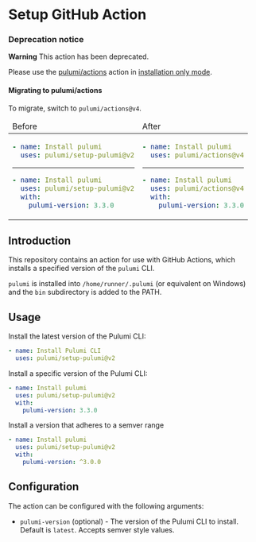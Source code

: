 # Setup GitHub Action

### Deprecation notice

**Warning** This action has been deprecated.

Please use the [pulumi/actions](https://github.com/pulumi/actions) action
in [installation only mode](https://github.com/pulumi/actions#installation-only).
</td></tr></table>

#### Migrating to pulumi/actions

To migrate, switch to `pulumi/actions@v4`.

<table>
<thead><tr><td>Before</td><td>After</td></tr></thead>
<tbody>
<tr><td>

```yaml
- name: Install pulumi
  uses: pulumi/setup-pulumi@v2
```

---

```yaml
- name: Install pulumi
  uses: pulumi/setup-pulumi@v2
  with:
    pulumi-version: 3.3.0
```

</td><td>

```yaml
- name: Install pulumi
  uses: pulumi/actions@v4
```

---

```yaml
- name: Install pulumi
  uses: pulumi/actions@v4
  with:
    pulumi-version: 3.3.0
```

</td></tr>

</tbody>
</table>

## Introduction

This repository contains an action for use with GitHub Actions, which installs a specified version of  the `pulumi` CLI.

`pulumi` is installed into `/home/runner/.pulumi` (or equivalent on Windows) and the `bin` subdirectory is added to the PATH.

## Usage

Install the latest version of the Pulumi CLI:

```yaml
- name: Install Pulumi CLI
  uses: pulumi/setup-pulumi@v2
```

Install a specific version of the Pulumi CLI:

```yaml
- name: Install pulumi
  uses: pulumi/setup-pulumi@v2
  with:
    pulumi-version: 3.3.0
```

Install a version that adheres to a semver range

```yaml
- name: Install pulumi
  uses: pulumi/setup-pulumi@v2
  with:
    pulumi-version: ^3.0.0
```

## Configuration

The action can be configured with the following arguments:

- `pulumi-version` (optional) - The version of the Pulumi CLI to install. Default is `latest`. Accepts semver style values.

